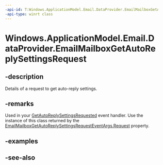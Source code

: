----api-id: T:Windows.ApplicationModel.Email.DataProvider.EmailMailboxGetAutoReplySettingsRequest
-api-type: winrt class
---<!-- Class syntax.public class EmailMailboxGetAutoReplySettingsRequest : Windows.ApplicationModel.Email.DataProvider.IEmailMailboxGetAutoReplySettingsRequest--># Windows.ApplicationModel.Email.DataProvider.EmailMailboxGetAutoReplySettingsRequest## -descriptionDetails of a request to get auto-reply settings.## -remarksUsed in your [GetAutoReplySettingsRequested](emaildataproviderconnection_getautoreplysettingsrequested.md) event handler. Use the instance of this class returned by the [EmailMailboxGetAutoReplySettingsRequestEventArgs.Request](emailmailboxgetautoreplysettingsrequesteventargs_request.md) property.## -examples## -see-also